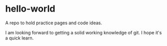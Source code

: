 # hello-world
A repo to hold practice pages and code ideas.

I am looking forward to getting a solid working knowledge of git. 
I hope it's a quick learn.
